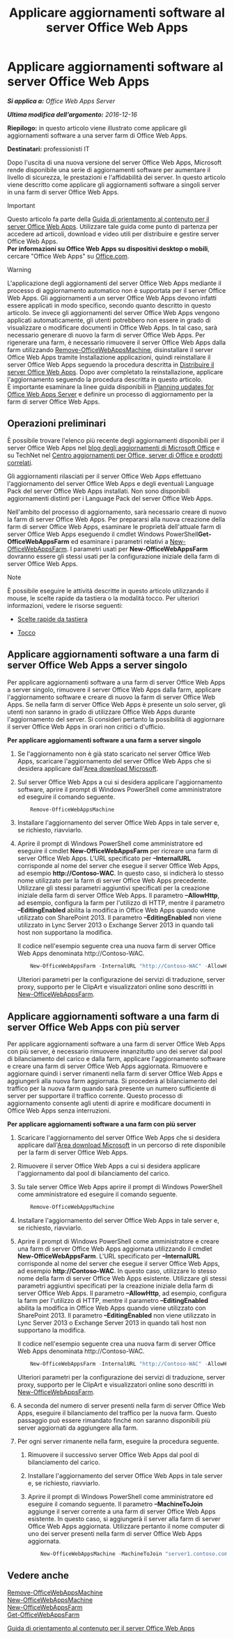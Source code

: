 ﻿---
title: Applicare aggiornamenti software al server Office Web Apps
TOCTitle: Applicare aggiornamenti software al server Office Web Apps
ms:assetid: 5d15dbd9-374e-422a-a870-43270dd0a2db
ms:mtpsurl: https://technet.microsoft.com/it-it/library/JJ966220(v=office.15)
ms:contentKeyID: 51658371
ms.date: 12/18/2017
mtps_version: v=office.15
ms.translationtype: HT
---

# Applicare aggiornamenti software al server Office Web Apps 

_**Si applica a:** Office Web Apps Server_

_**Ultima modifica dell'argomento:** 2016-12-16_

**Riepilogo:** in questo articolo viene illustrato come applicare gli aggiornamenti software a una server farm di Office Web Apps.

**Destinatari:** professionisti IT

Dopo l'uscita di una nuova versione del server Office Web Apps, Microsoft rende disponibile una serie di aggiornamenti software per aumentare il livello di sicurezza, le prestazioni e l'affidabilità dei server. In questo articolo viene descritto come applicare gli aggiornamenti software a singoli server in una farm di server Office Web Apps.

> [!IMPORTANT]
> Questo articolo fa parte della <a href="content-roadmap-for-office-web-apps-server.md">Guida di orientamento al contenuto per il server Office Web Apps</a>. Utilizzare tale guida come punto di partenza per accedere ad articoli, download e video utili per distribuire e gestire server Office Web Apps.<br />
<strong>Per informazioni su Office Web Apps su dispositivi desktop o mobili</strong>, cercare &quot;Office Web Apps&quot; su <a href="http://go.microsoft.com/fwlink/p/?linkid=324961">Office.com</a>.

> [!WARNING]
> L'applicazione degli aggiornamenti del server Office Web Apps mediante il processo di aggiornamento automatico non è supportata per il server Office Web Apps. Gli aggiornamenti a un server Office Web Apps devono infatti essere applicati in modo specifico, secondo quanto descritto in questo articolo. Se invece gli aggiornamenti del server Office Web Apps vengono applicati automaticamente, gli utenti potrebbero non essere in grado di visualizzare o modificare documenti in Office Web Apps. In tal caso, sarà necessario generare di nuovo la farm di server Office Web Apps. Per rigenerare una farm, è necessario rimuovere il server Office Web Apps dalla farm utilizzando <A href="https://docs.microsoft.com/en-us/powershell/module/officewebapps/remove-officewebappsmachine?view=officewebapps-ps">Remove-OfficeWebAppsMachine</A>, disinstallare il server Office Web Apps tramite Installazione applicazioni, quindi reinstallare il server Office Web Apps seguendo la procedura descritta in <A href="deploy-office-web-apps-server.md">Distribuire il server Office Web Apps</A>. Dopo aver completato la reinstallazione, applicare l'aggiornamento seguendo la procedura descritta in questo articolo.<BR>È importante esaminare la linee guida disponibili in <A href="plan-office-web-apps-server.md">Planning updates for Office Web Apps Server</A> e definire un processo di aggiornamento per la farm di server Office Web Apps.



## Operazioni preliminari

È possibile trovare l'elenco più recente degli aggiornamenti disponibili per il server Office Web Apps nel [blog degli aggiornamenti di Microsoft Office](http://go.microsoft.com/fwlink/p/?linkid=280269) e su TechNet nel [Centro aggiornamenti per Office, server di Office e prodotti correlati](http://go.microsoft.com/fwlink/p/?linkid=280271).

Gli aggiornamenti rilasciati per il server Office Web Apps effettuano l'aggiornamento del server Office Web Apps e degli eventuali Language Pack del server Office Web Apps installati. Non sono disponibili aggiornamenti distinti per i Language Pack del server Office Web Apps.

Nell'ambito del processo di aggiornamento, sarà necessario creare di nuovo la farm di server Office Web Apps. Per prepararsi alla nuova creazione della farm di server Office Web Apps, esaminare le proprietà dell'attuale farm di server Office Web Apps eseguendo il cmdlet Windows PowerShell**Get-OfficeWebAppsFarm** ed esaminare i parametri relativi a [New-OfficeWebAppsFarm](https://docs.microsoft.com/en-us/powershell/module/officewebapps/new-officewebappsfarm?view=officewebapps-ps). I parametri usati per **New-OfficeWebAppsFarm** dovranno essere gli stessi usati per la configurazione iniziale della farm di server Office Web Apps.


> [!NOTE]
> È possibile eseguire le attività descritte in questo articolo utilizzando il mouse, le scelte rapide da tastiera o la modalità tocco. Per ulteriori informazioni, vedere le risorse seguenti: 
> <UL>
> <LI>
> <P><A href="http://go.microsoft.com/fwlink/p/?linkid=249150">Scelte rapide da tastiera</A></P>
> <LI>
> <P><A href="http://go.microsoft.com/fwlink/p/?linkid=249151">Tocco</A></P></LI></UL>



## Applicare aggiornamenti software a una farm di server Office Web Apps a server singolo

Per applicare aggiornamenti software a una farm di server Office Web Apps a server singolo, rimuovere il server Office Web Apps dalla farm, applicare l'aggiornamento software e creare di nuovo la farm di server Office Web Apps. Se nella farm di server Office Web Apps è presente un solo server, gli utenti non saranno in grado di utilizzare Office Web Apps durante l'aggiornamento del server. Si consideri pertanto la possibilità di aggiornare il server Office Web Apps in orari non critici o d'ufficio.

**Per applicare aggiornamenti software a una farm a server singolo**

1.  Se l'aggiornamento non è già stato scaricato nel server Office Web Apps, scaricare l'aggiornamento del server Office Web Apps che si desidera applicare dall'[Area download Microsoft](http://go.microsoft.com/fwlink/p/?linkid=280274).

2.  Sul server Office Web Apps a cui si desidera applicare l'aggiornamento software, aprire il prompt di Windows PowerShell come amministratore ed eseguire il comando seguente.
    
    ```PowerShell
        Remove-OfficeWebAppsMachine
    ```

3.  Installare l'aggiornamento del server Office Web Apps in tale server e, se richiesto, riavviarlo.

4.  Aprire il prompt di Windows PowerShell come amministratore ed eseguire il cmdlet **New-OfficeWebAppsFarm** per ricreare una farm di server Office Web Apps. L'URL specificato per **–InternalURL** corrisponde al nome del server che esegue il server Office Web Apps, ad esempio **http://Contoso-WAC**. In questo caso, si indicherà lo stesso nome utilizzato per la farm di server Office Web Apps precedente. Utilizzare gli stessi parametri aggiuntivi specificati per la creazione iniziale della farm di server Office Web Apps. Il parametro **–AllowHttp**, ad esempio, configura la farm per l'utilizzo di HTTP, mentre il parametro **–EditingEnabled** abilita la modifica in Office Web Apps quando viene utilizzato con SharePoint 2013. Il parametro **–EditingEnabled** non viene utilizzato in Lync Server 2013 o Exchange Server 2013 in quando tali host non supportano la modifica.
    
    Il codice nell'esempio seguente crea una nuova farm di server Office Web Apps denominata http://Contoso-WAC.
    
    ```PowerShell
        New-OfficeWebAppsFarm -InternalURL "http://Contoso-WAC" -AllowHttp -EditingEnabled
    ```
    
    Ulteriori parametri per la configurazione dei servizi di traduzione, server proxy, supporto per le ClipArt e visualizzatori online sono descritti in [New-OfficeWebAppsFarm](https://docs.microsoft.com/en-us/powershell/module/officewebapps/new-officewebappsfarm?view=officewebapps-ps).

## Applicare aggiornamenti software a una farm di server Office Web Apps con più server

Per applicare aggiornamenti software a una farm di server Office Web Apps con più server, è necessario rimuovere innanzitutto uno dei server dal pool di bilanciamento del carico e dalla farm, applicare l'aggiornamento software e creare una farm di server Office Web Apps aggiornata. Rimuovere e aggiornare quindi i server rimanenti nella farm di server Office Web Apps e aggiungerli alla nuova farm aggiornata. Si procederà al bilanciamento del traffico per la nuova farm quando sarà presente un numero sufficiente di server per supportare il traffico corrente. Questo processo di aggiornamento consente agli utenti di aprire e modificare documenti in Office Web Apps senza interruzioni.

**Per applicare aggiornamenti software a una farm con più server**

1.  Scaricare l'aggiornamento del server Office Web Apps che si desidera applicare dall'[Area download Microsoft](http://go.microsoft.com/fwlink/p/?linkid=280274) in un percorso di rete disponibile per la farm di server Office Web Apps.

2.  Rimuovere il server Office Web Apps a cui si desidera applicare l'aggiornamento dal pool di bilanciamento del carico.

3.  Su tale server Office Web Apps aprire il prompt di Windows PowerShell come amministratore ed eseguire il comando seguente.
    
    ```PowerShell
        Remove-OfficeWebAppsMachine
    ```

4.  Installare l'aggiornamento del server Office Web Apps in tale server e, se richiesto, riavviarlo.

5.  Aprire il prompt di Windows PowerShell come amministratore e creare una farm di server Office Web Apps aggiornata utilizzando il cmdlet **New-OfficeWebAppsFarm**. L'URL specificato per **–InternalURL** corrisponde al nome del server che esegue il server Office Web Apps, ad esempio **http://Contoso-WAC**. In questo caso, utilizzare lo stesso nome della farm di server Office Web Apps esistente. Utilizzare gli stessi parametri aggiuntivi specificati per la creazione iniziale della farm di server Office Web Apps. Il parametro **–AllowHttp**, ad esempio, configura la farm per l'utilizzo di HTTP, mentre il parametro **–EditingEnabled** abilita la modifica in Office Web Apps quando viene utilizzato con SharePoint 2013. Il parametro **–EditingEnabled** non viene utilizzato in Lync Server 2013 o Exchange Server 2013 in quando tali host non supportano la modifica.
    
    Il codice nell'esempio seguente crea una nuova farm di server Office Web Apps denominata http://Contoso-WAC.
    
    ```PowerShell
        New-OfficeWebAppsFarm -InternalURL "http://Contoso-WAC" -AllowHttp -EditingEnabled
    ```
    
    Ulteriori parametri per la configurazione dei servizi di traduzione, server proxy, supporto per le ClipArt e visualizzatori online sono descritti in [New-OfficeWebAppsFarm](https://docs.microsoft.com/en-us/powershell/module/officewebapps/new-officewebappsfarm?view=officewebapps-ps).

6.  A seconda del numero di server presenti nella farm di server Office Web Apps, eseguire il bilanciamento del traffico per la nuova farm. Questo passaggio può essere rimandato finché non saranno disponibili più server aggiornati da aggiungere alla farm.

7.  Per ogni server rimanente nella farm, eseguire la procedura seguente.
    
    1.  Rimuovere il successivo server Office Web Apps dal pool di bilanciamento del carico.
    
    2.  Installare l'aggiornamento del server Office Web Apps in tale server e, se richiesto, riavviarlo.
    
    3.  Aprire il prompt di Windows PowerShell come amministratore ed eseguire il comando seguente. Il parametro **–MachineToJoin** aggiunge il server corrente a una farm di server Office Web Apps esistente. In questo caso, si aggiungerà il server alla farm di server Office Web Apps aggiornata. Utilizzare pertanto il nome computer di uno dei server presenti nella farm di server Office Web Apps aggiornata.
        
        ```PowerShell
            New-OfficeWebAppsMachine -MachineToJoin "server1.contoso.com"
        ```

## Vedere anche


[Remove-OfficeWebAppsMachine](https://docs.microsoft.com/en-us/powershell/module/officewebapps/remove-officewebappsmachine?view=officewebapps-ps)  
[New-OfficeWebAppsMachine](https://docs.microsoft.com/en-us/powershell/module/officewebapps/new-officewebappsmachine?view=officewebapps-ps)  
[New-OfficeWebAppsFarm](https://docs.microsoft.com/en-us/powershell/module/officewebapps/new-officewebappsfarm?view=officewebapps-ps)  
[Get-OfficeWebAppsFarm](https://docs.microsoft.com/en-us/powershell/module/officewebapps/get-officewebappsfarm?view=officewebapps-ps)  


[Guida di orientamento al contenuto per il server Office Web Apps](content-roadmap-for-office-web-apps-server.md)  
  

[](content-roadmap-for-office-web-apps-server.md)

